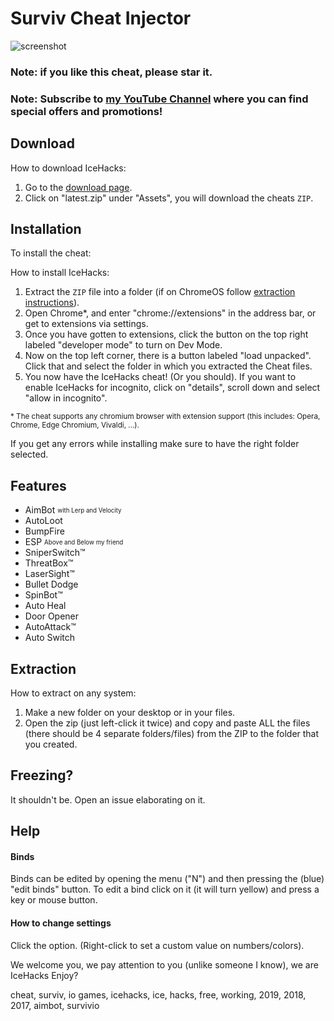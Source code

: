 # Surviv Cheat Injector
![screenshot](https://i.imgur.com/xNDDoKS.png)
### Note: if you like this cheat, please star it.
### Note: Subscribe to [my YouTube Channel](https://www.youtube.com/channel/UCPxPCDp0sYnjZWEmfN9jHyQ) where you can find special offers and promotions!
## Download
How to download IceHacks:

1. Go to the [download page](https://github.com/IceHacks/SurvivCheatInjector/releases/latest).
2. Click on "latest.zip" under "Assets", you will download the cheats `ZIP`.
## Installation
To install the cheat:

How to install IceHacks: 

1. Extract the `ZIP` file into a folder (if on ChromeOS follow [extraction instructions](#extraction)).
3. Open Chrome*, and enter "chrome://extensions" in the address bar, or get to extensions via settings. 
4. Once you have gotten to extensions, click the button on the top right labeled "developer mode" to turn on Dev Mode. 
5. Now on the top left corner, there is a button labeled "load unpacked". Click that and select the folder in which you extracted the Cheat files. 
6. You now have the IceHacks cheat! (Or you should). If you want to enable IceHacks for incognito, click on "details", scroll down and select "allow in incognito".

<sup>\* The cheat supports any chromium browser with extension support (this includes: Opera, Chrome, Edge Chromium, Vivaldi, ...).</sup>

If you get any errors while installing make sure to have the right folder selected.
## Features
- AimBot <sub><sup>with Lerp and Velocity</sup></sub>
- AutoLoot
- BumpFire
- ESP <sub><sup>Above and Below my friend</sup></sub>
- SniperSwitch™
- ThreatBox™
- LaserSight™
- Bullet Dodge
- SpinBot™
- Auto Heal
- Door Opener
- AutoAttack™
- Auto Switch

## Extraction
How to extract on any system:

1. Make a new folder on your desktop or in your files.
2. Open the zip (just left-click it twice) and copy and paste ALL the files (there should be 4 separate folders/files) from the ZIP to the folder that you created. 

## Freezing?
It shouldn't be. Open an issue elaborating on it.

## Help
#### Binds
Binds can be edited by opening the menu ("N") and then pressing the (blue) "edit binds" button. To edit a bind click on it (it will turn yellow) and press a key or mouse button.

#### How to change settings
Click the option. (Right-click to set a custom value on numbers/colors).

We welcome you, we pay attention to you (unlike someone I know), we are IceHacks
Enjoy?

cheat, surviv, io games, icehacks, ice, hacks, free, working, 2019, 2018, 2017, aimbot, survivio
